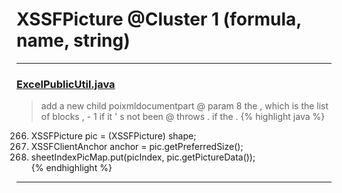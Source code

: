 # XSSFPicture @Cluster 1 (formula, name, string)

***

### [ExcelPublicUtil.java](https://searchcode.com/codesearch/view/93182055/)
> add a new child poixmldocumentpart @ param 8 the , which is the list of blocks , - 1 if it ' s not been @ throws . if the . 
{% highlight java %}
266. XSSFPicture pic = (XSSFPicture) shape;  
267. XSSFClientAnchor anchor = pic.getPreferredSize();  
270. sheetIndexPicMap.put(picIndex, pic.getPictureData());  
{% endhighlight %}

***


